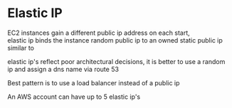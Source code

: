 # Elastic IP
EC2 instances gain a different public ip address on each start,  
elastic ip binds the instance random public ip to an owned static public ip similar to

elastic ip's reflect poor architectural decisions, it is better to use a random ip and assign a dns name via route 53

Best pattern is to use a load balancer instead of a public ip

An AWS account can have up to 5 elastic ip's

